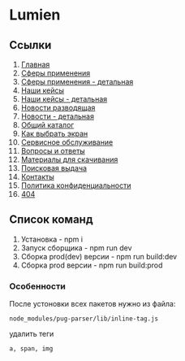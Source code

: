 # Lumien

## Ссылки

1. [Главная](https://oaktre.github.io/lumien/build/)
2. [Сферы применения](https://oaktre.github.io/lumien/build/spheres.html)
3. [Сферы применения - детальная](https://oaktre.github.io/lumien/build/spheres-detail.html)
4. [Наши кейсы](https://oaktre.github.io/lumien/build/cases-page.html)
5. [Наши кейсы - детальная](https://oaktre.github.io/lumien/build/case-detail.html)
6. [Новости разводящая](https://oaktre.github.io/lumien/build/news.html)
7. [Новости - детальная](https://oaktre.github.io/lumien/build/news-detail.html)
8. [Общий каталог](https://oaktre.github.io/lumien/build/common-catalog.html)
9. [Как выбрать экран](https://oaktre.github.io/lumien/build/how-choose-screen.html)
10. [Сервисное обслуживание](https://oaktre.github.io/lumien/build/service.html)
11. [Вопросы и ответы](https://oaktre.github.io/lumien/build/faq.html)
12. [Материалы для скачивания](https://oaktre.github.io/lumien/build/files.html)
13. [Поисковая выдача](https://oaktre.github.io/lumien/build/search-results.html)
14. [Контакты](https://oaktre.github.io/lumien/build/contacts.html)
15. [Политика конфиденциальности](https://oaktre.github.io/lumien/build/policy.html)
16. [404](https://oaktre.github.io/lumien/build/404.html)


## Список команд

1. Установка - npm i
2. Запуск сборщика - npm run dev
3. Сборка prod(dev) версии - npm run build:dev
4. Сборка prod версии - npm run build:prod

### Особенности

После устоновки всех пакетов нужно из файла:
```
node_modules/pug-parser/lib/inline-tag.js
```
удалить теги
```
a, span, img
```

